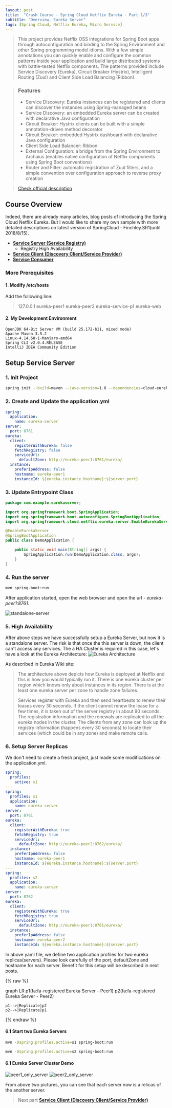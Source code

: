 ```yaml
---
layout: post
title:  "Crash Course - Spring Cloud Netflix Eureka - Part 1/3"
subtitle: "Overview, Eureka Server"
tags: [Spring Cloud, Netflix Eureka, Micro Service]
---
```


> This project provides Netflix OSS integrations for Spring Boot apps through autoconfiguration
and binding to the Spring Environment and other Spring programming model idioms. With a few
simple annotations you can quickly enable and configure the common patterns inside your
application and build large distributed systems with battle-tested Netflix components. The
patterns provided include Service Discovery (Eureka), Circuit Breaker (Hystrix),
Intelligent Routing (Zuul) and Client Side Load Balancing (Ribbon).


> ### Features
> * Service Discovery: Eureka instances can be registered and clients can discover the instances using Spring-managed beans
> * Service Discovery: an embedded Eureka server can be created with declarative Java configuration
> * Circuit Breaker: Hystrix clients can be built with a simple annotation-driven method decorator
> * Circuit Breaker: embedded Hystrix dashboard with declarative Java configuration
> * Client Side Load Balancer: Ribbon
> * External Configuration: a bridge from the Spring Environment to Archaius (enables native configuration of Netflix components using Spring Boot conventions)
> * Router and Filter: automatic registration of Zuul filters, and a simple convention over configuration approach to reverse proxy creation

> [Check official description](https://cloud.spring.io/spring-cloud-netflix/)

## Course Overview

Indeed, there are already many articles, blog posts of introducing the Spring Cloud Netflix Eureka. But I would like to share my own sample with more detailed descriptions on latest version of SpringCloud - Finchley.SR1(until 2018/8/15).

* **[Service Server (Service Registry)](/2018-08-15-Spring-Cloud-Eureka-Start-1-3/)**
    * Registry High Availability
* **[Service Client (Discovery Client/Service Provider)](/2018-08-16-Spring-Cloud-Eureka-Start-2-3/)**
* **[Service Consumer](/2018-08-17-Spring-Cloud-Eureka-Start-3-3/)**



### More Prerequisites

#### 1. Modify /etc/hosts
Add the following line:
> 127.0.0.1       eureka-peer1 eureka-peer2 eureka-service-p1 eureka-web

#### 2. My Development Environment
```
OpenJDK 64-Bit Server VM (build 25.172-b11, mixed mode)
Apache Maven 3.5.2
Linux-4.14.60-1-Manjaro-amd64
Spring CLI v2.0.4.RELEASE
IntelliJ IDEA Community Edition
```

## Setup Service Server

### 1. Init Project

```bash
spring init --build=maven --java-version=1.8 --dependencies=cloud-eureka-server eureka-server.zip
```

### 2. Create and Update the application.yml

```yaml
spring:
  application:
    name: eureka-server
server:
  port: 8761
eureka:
  client:
    registerWithEureka: false
    fetchRegistry: false
    serviceUrl:
      defaultZone: http://eureka-peer1:8761/eureka/
  instance:
    preferIpAddress: false
    hostname: eureka-peer1
    instanceId: ${eureka.instance.hostname}:${server.port}
```

### 3. Update Entrypoint Class

```java
package com.example.eurekaserver;

import org.springframework.boot.SpringApplication;
import org.springframework.boot.autoconfigure.SpringBootApplication;
import org.springframework.cloud.netflix.eureka.server.EnableEurekaServer;

@EnableEurekaServer
@SpringBootApplication
public class DemoApplication {

	public static void main(String[] args) {
		SpringApplication.run(DemoApplication.class, args);
	}
}
```

### 4. Run the server

```bash
mvn spring-boot:run
```

After application started, open the web browser and open the url - *eureka-peer1:8761*.

![standalone-server]({{site.baseurl}}/res/images/crash-course-eureka/standalone-server.png?raw=true)

### 5. High Availability

After above steps we have successfully setup a Eureka Server, but now it is a standalone server. The risk is that once the this server is down, the client can't access any services. The a HA Cluster is required in this case, let's have a look at the Eureka Architecture:
![Eureka Architecture]({{site.baseurl}}/res/images/crash-course-eureka/eureka_architecture.png?raw=true)

As described in Eureka Wiki site:

> The architecture above depicts how Eureka is deployed at Netflix and this is how you would typically run it. There is one eureka cluster per region which knows only about instances in its region. There is at the least one eureka server per zone to handle zone failures.
> 
> Services register with Eureka and then send heartbeats to renew their leases every 30 seconds. If the client cannot renew the lease for a few times, it is taken out of the server registry in about 90 seconds. The registration information and the renewals are replicated to all the eureka nodes in the cluster. The clients from any zone can look up the registry information (happens every 30 seconds) to locate their services (which could be in any zone) and make remote calls.

### 6. Setup Server Replicas

We don't need to create a fresh project, just made some modifications on the application.yml.

```yaml
spring:
  profiles:
    active: s1
---
spring:
  profiles: s1
  application:
    name: eureka-server
server:
  port: 8761
eureka:
  client:
    registerWithEureka: true
    fetchRegistry: true
    serviceUrl:
      defaultZone: http://eureka-peer2:8762/eureka/
  instance:
    preferIpAddress: false
    hostname: eureka-peer1
    instanceId: ${eureka.instance.hostname}:${server.port}
---
spring:
  profiles: s2
  application:
    name: eureka-server
server:
  port: 8762
eureka:
  client:
    registerWithEureka: true
    fetchRegistry: true
    serviceUrl:
      defaultZone: http://eureka-peer1:8761/eureka/
  instance:
    preferIpAddress: false
    hostname: eureka-peer2
    instanceId: ${eureka.instance.hostname}:${server.port}
```

In above yaml file, we define two application profiles for two eureka replicas(servers). Please look carefully  of the port, defaultZone and hostname for each server. Benefit for this setup will be described in next posts.

{% raw %}
<div class="mermaid">
graph LR
    p1(fa:fa-registered Eureka Server - Peer1)
    p2(fa:fa-registered Eureka Server - Peer2)

    p1-->|Replicate|p2
    p2-->|Replicate|p1
</div>
{% endraw %}

#### 6.1 Start two Eureka Servers
```bash
mvn -Dspring.profiles.active=s1 spring-boot:run
```
```bash
mvn -Dspring.profiles.active=s2 spring-boot:run
```

#### 6.1 Eureka Server Cluster Demo
![peer1_only_server]({{site.baseurl}}/res/images/crash-course-eureka/peer1_only_server.png?raw=true)
![peer2_only_server]({{site.baseurl}}/res/images/crash-course-eureka/peer2_only_server.png?raw=true)

From above two pictures, you can see that each server now is a relicas of the another server.

> Next part **[Service Client (Discovery Client/Service Provider)](/2018-08-16-Spring-Cloud-Eureka-Start-2-3/)**